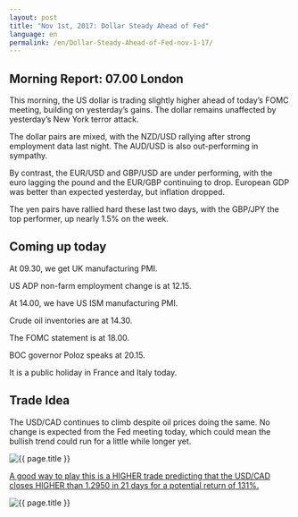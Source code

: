 ```yaml
---
layout: post
title: "Nov 1st, 2017: Dollar Steady Ahead of Fed"
language: en
permalink: /en/Dollar-Steady-Ahead-of-Fed-nov-1-17/
---
```

## Morning Report: 07.00 London

This morning, the US dollar is trading slightly higher ahead of today’s FOMC meeting, building on yesterday’s gains. The dollar remains unaffected by yesterday’s New York terror attack. 

The dollar pairs are mixed, with the NZD/USD rallying after strong employment data last night. The AUD/USD is also out-performing in sympathy. 

By contrast, the EUR/USD and GBP/USD are under performing, with the euro lagging the pound and the EUR/GBP continuing to drop. European GDP was better than expected yesterday, but inflation dropped. 

The yen pairs have rallied hard these last two days, with the GBP/JPY the top performer, up nearly 1.5% on the week. 

## Coming up today 

At 09.30, we get UK manufacturing PMI. 

US ADP non-farm employment change is at 12.15. 

At 14.00, we have US ISM manufacturing PMI. 

Crude oil inventories are at 14.30. 

The FOMC statement is at 18.00. 

BOC governor Poloz speaks at 20.15.

It is a public holiday in France and Italy today. 

## Trade Idea

The USD/CAD continues to climb despite oil prices doing the same. No change is expected from the Fed meeting today, which could mean the bullish trend could run for a little while longer yet. 

<img class="post-image" src="{{ site.url }}/images/nov/2017-11-01_07-09-00.jpg" alt="{{ page.title }}" title="{{ page.title }}">

<a href="%LINK%%?currency=GBP&market=major_pairs&duration_amount=21&duration_units=d&amount=10&amount_type=payout&expiry_type=duration&underlying=frxUSDCAD&formname=higherlower&barrier=1.2950" target="_blank">A good way to play this is a HIGHER trade predicting that the USD/CAD closes HIGHER than 1.2950 in 21 days for a potential return of 131%.</a>

<img class="post-image" src="{{ site.url }}/images/nov/2017-11-01_07-11-41.jpg" alt="{{ page.title }}" title="{{ page.title }}">